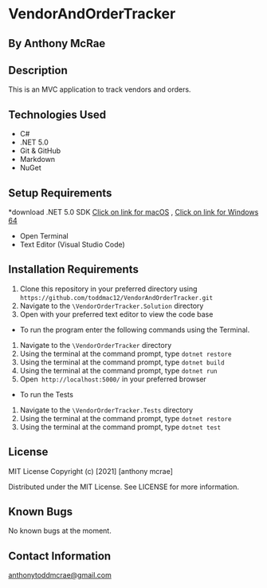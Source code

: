 # VendorAndOrderTracker

## By Anthony McRae
## Description
This is an MVC application to track vendors and orders.

## Technologies Used
* C#
* .NET 5.0 
* Git & GitHub
* Markdown
* NuGet
## Setup Requirements
*download .NET 5.0 SDK  [Click on link for macOS](https://dotnet.microsoft.com/download/dotnet/thank-you/sdk-5.0.401-macos-x64-installer) , [Click on link for Windows 64](https://dotnet.microsoft.com/download/dotnet/thank-you/sdk-5.0.401-windows-x64-installer)
* Open Terminal
* Text Editor (Visual Studio Code)

## Installation Requirements
1. Clone this repository in your preferred directory using `https://github.com/toddmac12/VendorAndOrderTracker.git`
2. Navigate to the `\VendorOrderTracker.Solution` directory
3. Open with your preferred text editor to view the code base
* To run the program enter the following commands using the Terminal.

1. Navigate to the `\VendorOrderTracker` directory
2. Using the terminal at the command prompt, type `dotnet restore`
3. Using the terminal at the command prompt, type `dotnet build`
4. Using the terminal at the command prompt, type `dotnet run`
5. Open` http://localhost:5000/` in your preferred browser
* To run the Tests
1. Navigate to the `\VendorOrderTracker.Tests` directory
2. Using the terminal at the command prompt, type `dotnet restore`
3. Using the terminal at the command prompt, type `dotnet test`
## License
MIT License
Copyright (c) [2021] [anthony mcrae]

Distributed under the MIT License. See LICENSE for more information.

## Known Bugs
No known bugs at the moment.

## Contact Information
anthonytoddmcrae@gmail.com
